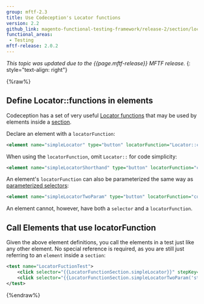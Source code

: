 ```yaml
---
group: mftf-2.3
title: Use Codeception's Locator functions
version: 2.2
github_link: magento-functional-testing-framework/release-2/section/locator-functions.md
functional_areas:
 - Testing
mftf-release: 2.0.2
---
```


_This topic was updated due to the {{page.mftf-release}} MFTF release._
{: style="text-align: right"}

{%raw%}

## Define Locator::functions in elements

Codeception has a set of very useful [Locator functions](http://codeception.com/docs/reference/Locator) that may be used by elements inside a [section](../section.html).

Declare an element with a `locatorFunction`:
```xml
<element name="simpleLocator" type="button" locatorFunction="Locator::contains('label', 'Name')"/>
```

When using the `locatorFunction`, omit `Locator::` for code simplicity:

```xml
<element name="simpleLocatorShorthand" type="button" locatorFunction="contains('label', 'Name')"/>
```

An element's `locatorFunction` can also be parameterized the same way as [parameterized selectors](./parameterized-selectors.html):

```xml
<element name="simpleLocatorTwoParam" type="button" locatorFunction="contains({{arg1}}, {{arg2}})" parameterized="true"/>
```

An element cannot, however, have both a `selector` and a `locatorFunction`.

## Call Elements that use locatorFunction

Given the above element definitions, you call the elements in a test just like any other element. No special reference is required, as you are still just referring to an `element` inside a `section`:

```xml
<test name="LocatorFuctionTest">
    <click selector="{{LocatorFunctionSection.simpleLocator}}" stepKey="SimpleLocator"/>
    <click selector="{{LocatorFunctionSection.simpleLocatorTwoParam('string1', 'string2')}}" stepKey="TwoParamLiteral"/>
</test>
```

{%endraw%}
